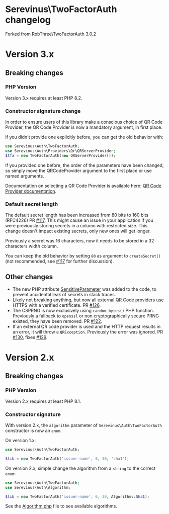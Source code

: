 # Serevinus\TwoFactorAuth changelog

Forked from RobThree\TwoFactorAuth 3.0.2

# Version 3.x

## Breaking changes

### PHP Version

Version 3.x requires at least PHP 8.2.

### Constructor signature change

In order to ensure users of this library make a conscious choice of QR Code Provider, the QR Code Provider is now a mandatory argument, in first place.

If you didn't provide one explicitly before, you can get the old behavior with:

~~~php
use Serevinus\Auth\TwoFactorAuth;
use Serevinus\Auth\Providers\Qr\QRServerProvider;
$tfa = new TwoFactorAuth(new QRServerProvider());
~~~

If you provided one before, the order of the parameters have been changed, so simply move the QRCodeProvider argument to the first place or use named arguments.

Documentation on selecting a QR Code Provider is available here: [QR Code Provider documentation](https://robthree.github.io/TwoFactorAuth/qr-codes.html).

### Default secret length

The default secret length has been increased from 80 bits to 160 bits (RFC4226) PR [#117](https://github.com/RobThree/TwoFactorAuth/pull/117). This might cause an issue in your application if you were previously storing secrets in a column with restricted size. This change doesn't impact existing secrets, only new ones will get longer.

Previously a secret was 16 characters, now it needs to be stored in a 32 characters width column.

You can keep the old behavior by setting `80` as argument to `createSecret()` (not recommended, see [#117](https://github.com/RobThree/TwoFactorAuth/pull/117) for further discussion).

## Other changes

* The new PHP attribute [SensitiveParameter](https://www.php.net/manual/en/class.sensitiveparameter.php) was added to the code, to prevent accidental leak of secrets in stack traces.
* Likely not breaking anything, but now all external QR Code providers use HTTPS with a verified certificate. PR [#126](https://github.com/RobThree/TwoFactorAuth/pull/126).
* The CSPRNG is now exclusively using `random_bytes()` PHP function. Previously a fallback to `openssl` or non cryptographically secure PRNG existed, they have been removed. PR [#122](https://github.com/RobThree/TwoFactorAuth/pull/122).
* If an external QR code provider is used and the HTTP request results in an error, it will throw a `QRException`. Previously the error was ignored. PR [#130](https://github.com/RobThree/TwoFactorAuth/pull/130), fixes [#129](https://github.com/RobThree/TwoFactorAuth/issues/129).

# Version 2.x

## Breaking changes

### PHP Version

Version 2.x requires at least PHP 8.1.

### Constructor signature

With version 2.x, the `algorithm` parameter of `Serevinus\Auth\TwoFactorAuth` constructor is now an `enum`.

On version 1.x:

~~~php
use Serevinus\Auth\TwoFactorAuth;

$lib = new TwoFactorAuth('issuer-name', 6, 30, 'sha1');
~~~

On version 2.x, simple change the algorithm from a `string` to the correct `enum`:

~~~php
use Serevinus\Auth\TwoFactorAuth;
use Serevinus\Auth\Algorithm;

$lib = new TwoFactorAuth('issuer-name', 6, 30, Algorithm::Sha1);
~~~

See the [Algorithm.php](./lib/Algorithm.php) file to see available algorithms.
